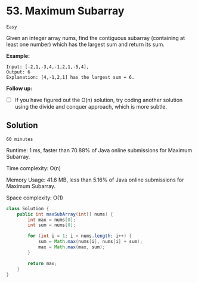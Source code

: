 # 53. Maximum Subarray

`Easy`

Given an integer array nums, find the contiguous subarray (containing at least one number) which has the largest sum and return its sum.

**Example:**

```none
Input: [-2,1,-3,4,-1,2,1,-5,4],
Output: 6
Explanation: [4,-1,2,1] has the largest sum = 6.
```

**Follow up:**

- [ ] If you have figured out the O(n) solution, try coding another solution using the divide and conquer approach, which is more subtle.

## Solution

`60 minutes`

Runtime: 1 ms, faster than 70.88% of Java online submissions for Maximum Subarray.

Time complexity: O(n)

Memory Usage: 41.6 MB, less than 5.16% of Java online submissions for Maximum Subarray.

Space complexity: O(1)

```java
class Solution {
    public int maxSubArray(int[] nums) {
        int max = nums[0];
        int sum = nums[0];

        for (int i = 1; i < nums.length; i++) {
            sum = Math.max(nums[i], nums[i] + sum);
            max = Math.max(max, sum);
        }

        return max;
    }
}

```
